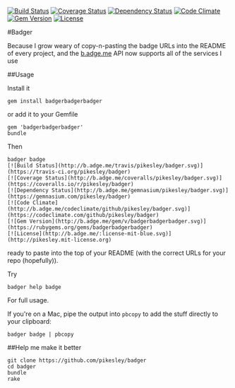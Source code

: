[![Build Status](http://img.shields.io/travis/pikesley/badger.svg)](https://travis-ci.org/pikesley/badger)
[![Coverage Status](http://img.shields.io/coveralls/pikesley/badger.svg)](https://coveralls.io/r/pikesley/badger)
[![Dependency Status](http://img.shields.io/gemnasium/pikesley/badger.svg)](https://gemnasium.com/pikesley/badger)
[![Code Climate](http://img.shields.io/codeclimate/github/pikesley/badger.svg)](https://codeclimate.com/github/pikesley/badger)
[![Gem Version](http://img.shields.io/gem/v/badgerbadgerbadger.svg)](https://rubygems.org/gems/badgerbadgerbadger)
[![License](http://img.shields.io/:license-mit-blue.svg)](http://pikesley.mit-license.org)

#Badger

Because I grow weary of copy-n-pasting the badge URLs into the README of every project, and the [b.adge.me](http://b.adge.me) API now supports all of the services I use

##Usage

Install it

    gem install badgerbadgerbadger

or add it to your Gemfile

    gem 'badgerbadgerbadger'
    bundle
    
Then
 
    badger badge
    [![Build Status](http://b.adge.me/travis/pikesley/badger.svg)](https://travis-ci.org/pikesley/badger)
    [![Coverage Status](http://b.adge.me/coveralls/pikesley/badger.svg)](https://coveralls.io/r/pikesley/badger)
    [![Dependency Status](http://b.adge.me/gemnasium/pikesley/badger.svg)](https://gemnasium.com/pikesley/badger)
    [![Code Climate](http://b.adge.me/codeclimate/github/pikesley/badger.svg)](https://codeclimate.com/github/pikesley/badger)
    [![Gem Version](http://b.adge.me/gem/v/badgerbadgerbadger.svg)](https://rubygems.org/gems/badgerbadgerbadger)
    [![License](http://b.adge.me/:license-mit-blue.svg)](http://pikesley.mit-license.org)

    
ready to paste into the top of your README (with the correct URLs for your repo (hopefully)).

Try

    badger help badge

For full usage. 

If you're on a Mac, pipe the output into `pbcopy` to add the stuff directly to your clipboard:

    badger badge | pbcopy

##Help me make it better

    git clone https://github.com/pikesley/badger
    cd badger
    bundle
    rake